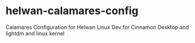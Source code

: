 # helwan-calamares-config
Calamares Configuration for Helwan Linux Dev
for Cinnamon Desktop and lightdm and linux kernel
